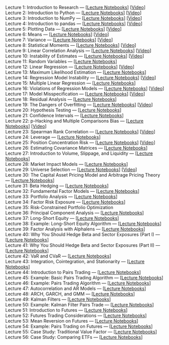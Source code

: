 Lecture 1: Introduction to Research — [[Lecture Notebooks](https://github.com/quantopian/research_public/tree/master/notebooks/lectures/Introduction_to_Research)] [[Video](https://www.youtube.com/watch?v=W-TlWzwM208)]\
Lecture 2: Introduction to Python — [[Lecture Notebooks](https://github.com/quantopian/research_public/tree/master/notebooks/lectures/Introduction_to_Python)] [[Video](https://www.youtube.com/watch?v=bQUWLkKzpxE)]\
Lecture 3: Introduction to NumPy — [[Lecture Notebooks](https://github.com/quantopian/research_public/tree/master/notebooks/lectures/Introduction_to_NumPy)] [[Video](https://www.youtube.com/watch?v=48RqKyD6fas)]\
Lecture 4: Introduction to pandas — [[Lecture Notebooks](https://github.com/quantopian/research_public/tree/master/notebooks/lectures/Introduction_to_Pandas)] [[Video](https://www.youtube.com/watch?v=pAkEuv1lj08)]\
Lecture 5: Plotting Data — [[Lecture Notebooks](https://github.com/quantopian/research_public/tree/master/notebooks/lectures/Plotting_Data)] [[Video](https://www.youtube.com/watch?v=nKq_wz3Qk8w)]\
Lecture 6: Means — [[Lecture Notebooks](https://github.com/quantopian/research_public/tree/master/notebooks/lectures/Means)] [[Video](https://www.youtube.com/watch?v=XYbsBsRtCjw)]\
Lecture 7: Variance — [[Lecture Notebooks](https://github.com/quantopian/research_public/tree/master/notebooks/lectures/Variance)] [[Video](https://www.youtube.com/watch?v=0AWY0odmjSs)]\
Lecture 8: Statistical Moments — [[Lecture Notebooks](https://github.com/quantopian/research_public/tree/master/notebooks/lectures/Statistical_Moments)] [[Video](https://www.youtube.com/watch?v=mkVA_xUWDI0)]\
Lecture 9: Linear Correlation Analysis — [[Lecture Notebooks](https://github.com/quantopian/research_public/tree/master/notebooks/lectures/Linear_Correlation_Analysis)] [[Video](https://www.youtube.com/watch?v=GM76JkrVmRk?t=2m6s)]\
Lecture 10: Instability of Estimates — [[Lecture Notebooks](https://github.com/quantopian/research_public/tree/master/notebooks/lectures/Instability_of_Estimates)] [[Video](https://www.youtube.com/watch?v=2pbu3_6lF40)]\
Lecture 11: Random Variables — [[Lecture Notebooks](https://github.com/quantopian/research_public/tree/master/notebooks/lectures/Random_Variables)]\
Lecture 12: Linear Regression — [[Lecture Notebooks](https://github.com/quantopian/research_public/tree/master/notebooks/lectures/Linear_Regression)] [[Video](https://www.youtube.com/watch?v=Af0l3TQJ3h8?t=3m36s)]\
Lecture 13: Maximum Likelihood Estimation — [[Lecture Notebooks](https://github.com/quantopian/research_public/tree/master/notebooks/lectures/Maximum_Likelihood_Estimation)]\
Lecture 14: Regression Model Instability — [[Lecture Notebooks](https://github.com/quantopian/research_public/tree/master/notebooks/lectures/Regression_Model_Instability)] [[Video](https://www.youtube.com/watch?v=HMQ34PfhzGE)]\
Lecture 15: Multiple Linear Regression — [[Lecture Notebooks](https://github.com/quantopian/research_public/tree/master/notebooks/lectures/Multiple_Linear_Regression)]\
Lecture 16: Violations of Regression Models — [[Lecture Notebooks](https://github.com/quantopian/research_public/tree/master/notebooks/lectures/Violations_of_Regression_Models)] [[Video](https://www.youtube.com/watch?v=xM94MRs8U3M)]\
Lecture 17: Model Misspecification — [[Lecture Notebooks](https://github.com/quantopian/research_public/tree/master/notebooks/lectures/Model_Misspecification)] [[Video](https://www.youtube.com/watch?v=t4peS8Ak-sY)]\
Lecture 18: Residual Analysis — [[Lecture Notebooks](https://github.com/quantopian/research_public/tree/master/notebooks/lectures/Residuals_Analysis)]\
Lecture 19: The Dangers of Overfitting — [[Lecture Notebooks](https://github.com/quantopian/research_public/tree/master/notebooks/lectures/The_Dangers_of_Overfitting)] [[Video](https://www.youtube.com/watch?v=KNCgvjyKrcw)]\
Lecture 20: Hypothesis Testing — [[Lecture Notebooks](https://github.com/quantopian/research_public/tree/master/notebooks/lectures/Hypothesis_Testing)]\
Lecture 21: Confidence Intervals — [[Lecture Notebooks](https://github.com/quantopian/research_public/tree/master/notebooks/lectures/Confidence_Intervals)]\
Lecture 22: p-Hacking and Multiple Comparisons Bias — [[Lecture Notebooks](https://github.com/quantopian/research_public/tree/master/notebooks/lectures/p-Hacking_and_Multiple_Comparisons_Bias)] [[Video](https://www.youtube.com/watch?v=YiDfbYtgUPc)]\
Lecture 23: Spearman Rank Correlation — [[Lecture Notebooks](https://github.com/quantopian/research_public/tree/master/notebooks/lectures/Spearman_Rank_Correlation)] [[Video](https://www.youtube.com/watch?v=GM76JkrVmRk?t=25m51s)]\
Lecture 24: Leverage — [[Lecture Notebooks](https://github.com/quantopian/research_public/tree/master/notebooks/lectures/Leverage)]\
Lecture 25: Position Concentration Risk — [[Lecture Notebooks](https://github.com/quantopian/research_public/tree/master/notebooks/lectures/Position_Concentration_Risk)] [[Video](https://www.youtube.com/watch?v=I1z7B2_FarQ)]\
Lecture 26: Estimating Covariance Matrices — [[Lecture Notebooks](https://github.com/quantopian/research_public/tree/master/notebooks/lectures/Estimating_Covariance_Matrices)]\
Lecture 27: Introduction to Volume, Slippage, and Liquidity — [[Lecture Notebooks](https://github.com/quantopian/research_public/tree/master/notebooks/lectures/Introduction_to_Volume_Slippage_and_Liquidity)]\
Lecture 28: Market Impact Models — [[Lecture Notebooks](https://github.com/quantopian/research_public/tree/master/notebooks/lectures/Market_Impact_Model)]\
Lecture 29: Universe Selection — [[Lecture Notebooks](https://github.com/quantopian/research_public/tree/master/notebooks/lectures/Universe_Selection)] [[Video](https://www.youtube.com/watch?v=oa5RhuHVbH0)]\
Lecture 30: The Capital Asset Pricing Model and Arbitrage Pricing Theory — [[Lecture Notebooks](https://github.com/quantopian/research_public/tree/master/notebooks/lectures/CAPM_and_Arbitrage_Pricing_Theory)]\
Lecture 31: Beta Hedging — [[Lecture Notebooks](https://github.com/quantopian/research_public/tree/master/notebooks/lectures/Beta_Hedging)]\
Lecture 32: Fundamental Factor Models — [[Lecture Notebooks](https://github.com/quantopian/research_public/tree/master/notebooks/lectures/Fundamental_Factor_Models)]\
Lecture 33: Portfolio Analysis — [[Lecture Notebooks](https://github.com/quantopian/research_public/tree/master/notebooks/lectures/Portfolio_Analysis)]\
Lecture 34: Factor Risk Exposure — [[Lecture Notebooks](https://github.com/quantopian/research_public/tree/master/notebooks/lectures/Factor_Risk_Exposure)]\
Lecture 35: Risk-Constrained Portfolio Optimization\
Lecture 36: Principal Component Analysis — [[Lecture Notebooks](https://github.com/quantopian/research_public/tree/master/notebooks/lectures/PCA)]\
Lecture 37: Long-Short Equity — [[Lecture Notebooks](https://github.com/quantopian/research_public/tree/master/notebooks/lectures/Long-Short_Equity)]\
Lecture 38: Example: Long-Short Equity Algorithm — [[Lecture Notebooks](https://github.com/quantopian/research_public/tree/master/notebooks/lectures/Long-Short_Equity)]\
Lecture 39: Factor Analysis with Alphalens — [[Lecture Notebooks](https://github.com/quantopian/research_public/tree/master/notebooks/lectures/Factor_Analysis)]\
Lecture 40: Why You Should Hedge Beta and Sector Exposures (Part I) — [[Lecture Notebooks](https://github.com/quantopian/research_public/tree/master/notebooks/lectures/Why_Hedge_I)]\
Lecture 41: Why You Should Hedge Beta and Sector Exposures (Part II) — [[Lecture Notebooks](https://github.com/quantopian/research_public/tree/master/notebooks/lectures/Why_Hedge_II)]\
Lecture 42: VaR and CVaR — [[Lecture Notebooks](https://github.com/quantopian/research_public/tree/master/notebooks/lectures/VaR_and_CVaR)]\
Lecture 43: Integration, Cointegration, and Stationarity — [[Lecture Notebooks](https://github.com/quantopian/research_public/tree/master/notebooks/lectures/Integration_Cointegration_and_Stationarity)]\
Lecture 44: Introduction to Pairs Trading — [[Lecture Notebooks](https://github.com/quantopian/research_public/tree/master/notebooks/lectures/Introduction_to_Pairs_Trading)]\
Lecture 45: Example: Basic Pairs Trading Algorithm — [[Lecture Notebooks](https://github.com/quantopian/research_public/tree/master/notebooks/lectures/Introduction_to_Pairs_Trading)]\
Lecture 46: Example: Pairs Trading Algorithm — [[Lecture Notebooks](https://github.com/quantopian/research_public/tree/master/notebooks/lectures/Introduction_to_Pairs_Trading)]\
Lecture 47: Autocorrelation and AR Models — [[Lecture Notebooks](https://github.com/quantopian/research_public/tree/master/notebooks/lectures/Autocorrelation_and_AR_Models)]\
Lecture 48: ARCH, GARCH, and GMM — [[Lecture Notebooks](https://github.com/quantopian/research_public/tree/master/notebooks/lectures/ARCH_GARCH_and_GMM)]\
Lecture 49: Kalman Filters — [[Lecture Notebooks](https://github.com/quantopian/research_public/tree/master/notebooks/lectures/Kalman_Filters)]\
Lecture 50: Example: Kalman Filter Pairs Trade — [[Lecture Notebooks](https://github.com/quantopian/research_public/tree/master/notebooks/lectures/Kalman_Filters)]\
Lecture 51: Introduction to Futures — [[Lecture Notebooks](https://github.com/quantopian/research_public/tree/master/notebooks/lectures/Introduction_to_Futures)]\
Lecture 52: Futures Trading Considerations — [[Lecture Notebooks](https://github.com/quantopian/research_public/tree/master/notebooks/lectures/Futures_Trading_Considerations)]\
Lecture 53: Mean Reversion on Futures — [[Lecture Notebooks](https://github.com/quantopian/research_public/tree/master/notebooks/lectures/Mean_Reversion_on_Futures)]\
Lecture 54: Example: Pairs Trading on Futures — [[Lecture Notebooks](https://github.com/quantopian/research_public/tree/master/notebooks/lectures/Introduction_to_Pairs_Trading)]\
Lecture 55: Case Study: Traditional Value Factor — [[Lecture Notebooks](https://github.com/quantopian/research_public/tree/master/notebooks/lectures/Case_Study_Traditional_Value_Factor)]\
Lecture 56: Case Study: Comparing ETFs — [[Lecture Notebooks](https://github.com/quantopian/research_public/tree/master/notebooks/lectures/Case_Study_Comparing_ETFs)]
